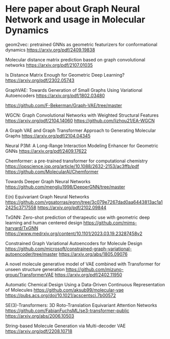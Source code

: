 # Here paper about Graph Neural Network and usage in Molecular Dynamics

geom2vec: pretrained GNNs as geometric featurizers for conformational dynamics
https://arxiv.org/pdf/2409.19838


Molecular distance matrix prediction based on graph convolutional networks
https://arxiv.org/pdf/2107.01035


Is Distance Matrix Enough for Geometric Deep Learning?
https://arxiv.org/pdf/2302.05743


GraphVAE: Towards Generation of Small Graphs Using Variational Autoencoders
https://arxiv.org/pdf/1802.03480

https://github.com/F-Bekerman/Graph-VAE/tree/master


WGCN: Graph Convolutional Networks with Weighted Structural Features
https://arxiv.org/pdf/2104.14060
https://github.com/lizhou21/EA-WGCN


A Graph VAE and Graph Transformer Approach to Generating Molecular Graphs
https://arxiv.org/pdf/2104.04345


Neural P3M: A Long-Range Interaction Modeling Enhancer for Geometric GNNs
https://arxiv.org/pdf/2409.17622


Chemformer: a pre-trained transformer for computational chemistry
https://iopscience.iop.org/article/10.1088/2632-2153/ac3ffb/pdf
https://github.com/MolecularAI/Chemformer


Towards Deeper Graph Neural Networks
https://github.com/mengliu1998/DeeperGNN/tree/master


E(n) Equivariant Graph Neural Networks
https://github.com/vgsatorras/egnn/tree/3c079e7267dad0aa6443813ac1a12425c3717558
https://arxiv.org/pdf/2102.09844


TxGNN: Zero-shot prediction of therapeutic use with geometric deep learning and human centered design
https://github.com/mims-harvard/TxGNN
https://www.medrxiv.org/content/10.1101/2023.03.19.23287458v2


Constrained Graph Variational Autoencoders for Molecule Design
https://github.com/microsoft/constrained-graph-variational-autoencoder/tree/master
https://arxiv.org/abs/1805.09076


A novel molecule generative model of VAE combined with Transformer for unseen structure generation
https://github.com/mizuno-group/TransformerVAE
https://arxiv.org/pdf/2402.11950


Automatic Chemical Design Using a Data-Driven Continuous Representation of Molecules
https://github.com/aksub99/molecular-vae
https://pubs.acs.org/doi/10.1021/acscentsci.7b00572


SE(3)-Transformers: 3D Roto-Translation Equivariant Attention Networks
https://github.com/FabianFuchsML/se3-transformer-public
https://arxiv.org/abs/2006.10503


String-based Molecule Generation via Multi-decoder VAE
https://arxiv.org/pdf/2208.10718
